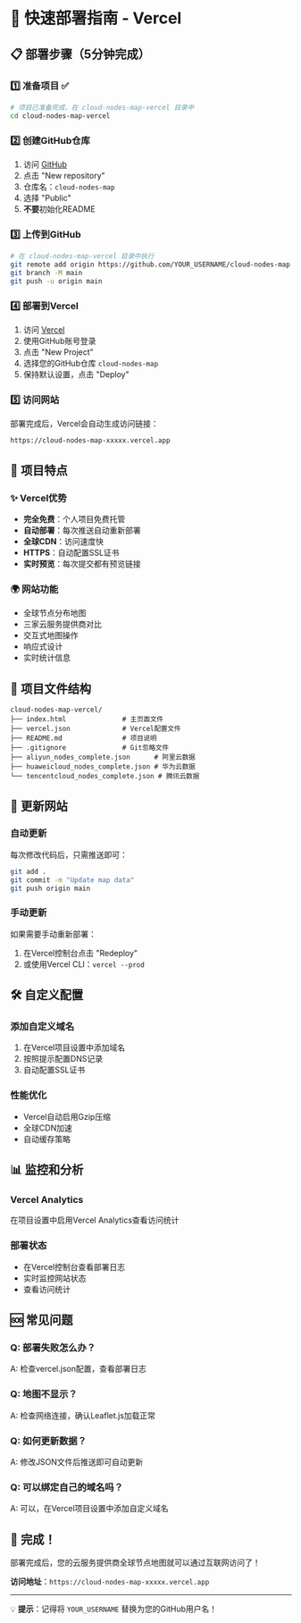 # 🚀 快速部署指南 - Vercel

## 📋 部署步骤（5分钟完成）

### 1️⃣ 准备项目 ✅
```bash
# 项目已准备完成，在 cloud-nodes-map-vercel 目录中
cd cloud-nodes-map-vercel
```

### 2️⃣ 创建GitHub仓库
1. 访问 [GitHub](https://github.com)
2. 点击 "New repository"
3. 仓库名：`cloud-nodes-map`
4. 选择 "Public"
5. **不要**初始化README

### 3️⃣ 上传到GitHub
```bash
# 在 cloud-nodes-map-vercel 目录中执行
git remote add origin https://github.com/YOUR_USERNAME/cloud-nodes-map.git
git branch -M main
git push -u origin main
```

### 4️⃣ 部署到Vercel
1. 访问 [Vercel](https://vercel.com)
2. 使用GitHub账号登录
3. 点击 "New Project"
4. 选择您的GitHub仓库 `cloud-nodes-map`
5. 保持默认设置，点击 "Deploy"

### 5️⃣ 访问网站
部署完成后，Vercel会自动生成访问链接：
```
https://cloud-nodes-map-xxxxx.vercel.app
```

## 🎯 项目特点

### ✨ Vercel优势
- **完全免费**：个人项目免费托管
- **自动部署**：每次推送自动重新部署
- **全球CDN**：访问速度快
- **HTTPS**：自动配置SSL证书
- **实时预览**：每次提交都有预览链接

### 🌍 网站功能
- 全球节点分布地图
- 三家云服务提供商对比
- 交互式地图操作
- 响应式设计
- 实时统计信息

## 📁 项目文件结构

```
cloud-nodes-map-vercel/
├── index.html              # 主页面文件
├── vercel.json             # Vercel配置文件
├── README.md               # 项目说明
├── .gitignore              # Git忽略文件
├── aliyun_nodes_complete.json      # 阿里云数据
├── huaweicloud_nodes_complete.json # 华为云数据
└── tencentcloud_nodes_complete.json # 腾讯云数据
```

## 🔄 更新网站

### 自动更新
每次修改代码后，只需推送即可：
```bash
git add .
git commit -m "Update map data"
git push origin main
```

### 手动更新
如果需要手动重新部署：
1. 在Vercel控制台点击 "Redeploy"
2. 或使用Vercel CLI：`vercel --prod`

## 🛠️ 自定义配置

### 添加自定义域名
1. 在Vercel项目设置中添加域名
2. 按照提示配置DNS记录
3. 自动配置SSL证书

### 性能优化
- Vercel自动启用Gzip压缩
- 全球CDN加速
- 自动缓存策略

## 📊 监控和分析

### Vercel Analytics
在项目设置中启用Vercel Analytics查看访问统计

### 部署状态
- 在Vercel控制台查看部署日志
- 实时监控网站状态
- 查看访问统计

## 🆘 常见问题

### Q: 部署失败怎么办？
A: 检查vercel.json配置，查看部署日志

### Q: 地图不显示？
A: 检查网络连接，确认Leaflet.js加载正常

### Q: 如何更新数据？
A: 修改JSON文件后推送即可自动更新

### Q: 可以绑定自己的域名吗？
A: 可以，在Vercel项目设置中添加自定义域名

## 🎉 完成！

部署完成后，您的云服务提供商全球节点地图就可以通过互联网访问了！

**访问地址**：`https://cloud-nodes-map-xxxxx.vercel.app`

---

💡 **提示**：记得将 `YOUR_USERNAME` 替换为您的GitHub用户名！ 